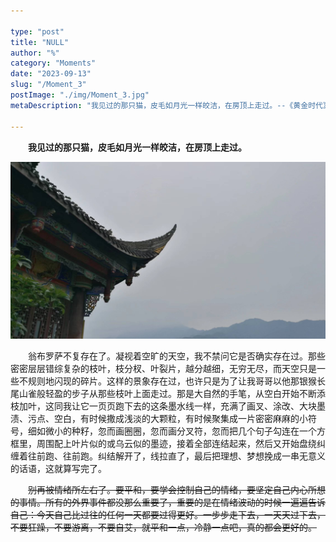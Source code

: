 ```yaml
---

type: "post"
title: "NULL"
author: "%"
category: "Moments"
date: "2023-09-13"
slug: "/Moment_3"
postImage: "./img/Moment_3.jpg"
metaDescription: "我见过的那只猫，皮毛如月光一样皎洁，在房顶上走过。--《黄金时代》王小波"

---
```


&emsp;&emsp;**我见过的那只猫，皮毛如月光一样皎洁，在房顶上走过。**

![NULL](./img/Moment_3.jpg)

&emsp;&emsp;翁布罗萨不复存在了。凝视着空旷的天空，我不禁问它是否确实存在过。那些密密层层错综复杂的枝叶，枝分杈、叶裂片，越分越细，无穷无尽，而天空只是一些不规则地闪现的碎片。这样的景象存在过，也许只是为了让我哥哥以他那银猴长尾山雀般轻盈的步子从那些枝叶上面走过。那是大自然的手笔，从空白开始不断添枝加叶，这同我让它一页页跑下去的这条墨水线一样，充满了画叉、涂改、大块墨渍、污点、空白，有时候撒成浅淡的大颗粒，有时候聚集成一片密密麻麻的小符号，细如微小的种籽，忽而画圈圈，忽而画分叉符，忽而把几个句子勾连在一个方框里，周围配上叶片似的或乌云似的墨迹，接着全部连结起来，然后又开始盘绕纠缠着往前跑、往前跑。纠结解开了，线拉直了，最后把理想、梦想挽成一串无意义的话语，这就算写完了。

&emsp;&emsp;~~别再被情绪所左右了。要平和，要学会控制自己的情绪，要坚定自己内心所想的事情。所有的外界事件都没那么重要了，重要的是在情绪波动的时候一遍遍告诉自己：今天自己比过往的任何一天都要过得更好。一步步走下去，一天天过下去，不要狂躁，不要游离，不要自艾，就平和一点，冷静一点吧，真的都会更好的。~~